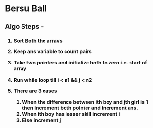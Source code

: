 # Bersu Ball
<h2> 
Algo Steps -
</h2>
<h3>

1. Sort Both the arrays  

2. Keep ans variable to count pairs  

3. Take two pointers and initialize both to zero i.e. start of array  

4. Run while loop till i < n1 && j < n2

5. There are 3 cases  

    1. When the difference between ith boy and jth girl is 1 then increment both pointer and increment ans.  
    2. When ith boy has lesser skill increment i  
    3. Else increment j
</h3>
